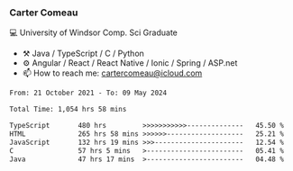 ### Carter Comeau

💻 University of Windsor Comp. Sci Graduate

- ⚒️ Java / TypeScript / C / Python
- ⚙️ Angular / React / React Native / Ionic / Spring / ASP.net
- 📫 How to reach me: cartercomeau@icloud.com

<!--START_SECTION:waka-->

```txt
From: 21 October 2021 - To: 09 May 2024

Total Time: 1,054 hrs 58 mins

TypeScript       480 hrs         >>>>>>>>>>>--------------   45.50 %
HTML             265 hrs 58 mins >>>>>>-------------------   25.21 %
JavaScript       132 hrs 19 mins >>>----------------------   12.54 %
C                57 hrs 5 mins   >------------------------   05.41 %
Java             47 hrs 17 mins  >------------------------   04.48 %
```

<!--END_SECTION:waka-->

